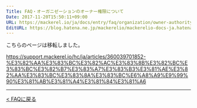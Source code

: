 ```yaml
---
Title: FAQ・オーガニゼーションのオーナー権限について
Date: 2017-11-20T15:50:11+09:00
URL: https://mackerel.io/ja/docs/entry/faq/organization/owner-authority
EditURL: https://blog.hatena.ne.jp/mackerelio/mackerelio-docs-ja.hatenablog.mackerel.io/atom/entry/8599973812319464506
---
```


こちらのページは移転しました。

https://support.mackerel.io/hc/ja/articles/360039701852-%E3%82%AA%E3%83%BC%E3%82%AC%E3%83%8B%E3%82%BC%E3%83%BC%E3%82%B7%E3%83%A7%E3%83%B3%E3%81%AE%E3%82%AA%E3%83%BC%E3%83%8A%E3%83%BC%E6%A8%A9%E9%99%90%E3%81%AB%E3%81%A4%E3%81%84%E3%81%A6

---

[< FAQに戻る](https://mackerel.io/ja/docs/entry/faq)
